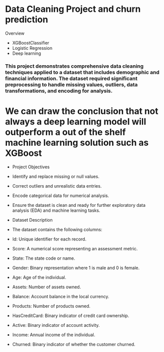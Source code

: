 # Data Cleaning Project and churn prediction

Overview
* XGBoostClassifier
* Logistic Regression
* Deep learning

### This project demonstrates comprehensive data cleaning techniques applied to a dataset that includes demographic and financial information. The dataset required significant preprocessing to handle missing values, outliers, data transformations, and encoding for analysis. 

# We can draw the conclusion that not always a deep learning model will outperform a out of the shelf machine learning solution such as XGBoost

*  Project Objectives
  
*  Identify and replace missing or null values.

*  Correct outliers and unrealistic data entries.

*  Encode categorical data for numerical analysis.

*  Ensure the dataset is clean and ready for further exploratory data analysis (EDA) and machine learning tasks.

*  Dataset Description

*  The dataset contains the following columns:

*  Id: Unique identifier for each record.

*  Score: A numerical score representing an assessment metric.

*  State: The state code or name.

*  Gender: Binary representation where 1 is male and 0 is female.

*  Age: Age of the individual.

*  Assets: Number of assets owned.

*  Balance: Account balance in the local currency.

*  Products: Number of products owned.

*  HasCreditCard: Binary indicator of credit card ownership.

*  Active: Binary indicator of account activity.

*  Income: Annual income of the individual.

*  Churned: Binary indicator of whether the customer churned.
